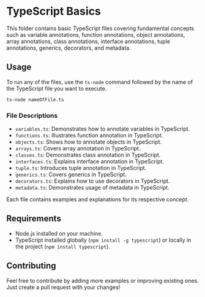 # TypeScript Basics

This folder contains basic TypeScript files covering fundamental concepts such as variable annotations, function annotations, object annotations, array annotations, class annotations, interface annotations, tuple annotations, generics, decorators, and metadata.

## Usage

To run any of the files, use the `ts-node` command followed by the name of the TypeScript file you want to execute.

```bash
ts-node nameOfFile.ts
```

### File Descriptions

- `variables.ts`: Demonstrates how to annotate variables in TypeScript.
- `functions.ts`: Illustrates function annotation in TypeScript.
- `objects.ts`: Shows how to annotate objects in TypeScript.
- `arrays.ts`: Covers array annotation in TypeScript.
- `classes.ts`: Demonstrates class annotation in TypeScript.
- `interfaces.ts`: Explains interface annotation in TypeScript.
- `tuple.ts`: Introduces tuple annotation in TypeScript.
- `generics.ts`: Covers generics in TypeScript.
- `decorators.ts`: Explains how to use decorators in TypeScript.
- `metadata.ts`: Demonstrates usage of metadata in TypeScript.

Each file contains examples and explanations for its respective concept.

## Requirements

- Node.js installed on your machine.
- TypeScript installed globally (`npm install -g typescript`) or locally in the project (`npm install typescript`).

## Contributing

Feel free to contribute by adding more examples or improving existing ones. Just create a pull request with your changes!
